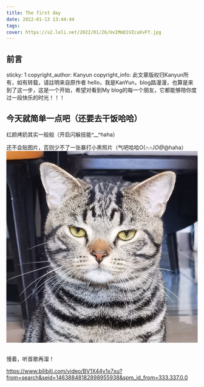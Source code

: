 ```yaml
---
title: The first day
date: 2022-01-13 13:44:44
tags:
cover: https://s2.loli.net/2022/01/26/UxIMmD1VZcaXvFY.jpg
---
```

## 前言
sticky: 1
copyright_author: Kanyun
copyright_info: 此文章版权归Kanyun所有，如有转载，请註明来自原作者
hello，我是KanYun，blog路漫漫，也算是来到了这一步，这是一个开始，希望对看到My blog的每一个朋友，它都能够陪你度过一段快乐的时光！！！

## 今天就简单一点吧（还要去干饭哈哈）

红颜烤奶其实一般般（开启闪躲技能^__^haha）

还不会贴图片，否则少不了一张暴打小黑照片（气吧哈哈O(∩_∩)O@_@haha）
![hei](The-first-day/hei.jpg)


##
慢着，听首歌再溜！

https://www.bilibili.com/video/BV1X44y1x7xu?from=search&seid=14638848182898955938&spm_id_from=333.337.0.0